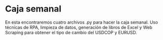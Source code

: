 # Caja semanal
En esta encontraremos cuatro archivos .py para hacer la caja semanal. Uso técnicas de RPA, limpieza de datos, generación de libros de Excel y Web Scraping para obtener el tipo de cambio del USDCOP y EURUSD.
